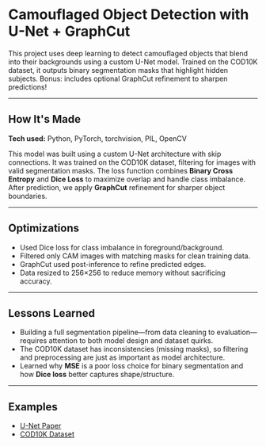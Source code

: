 # Camouflaged Object Detection with U-Net + GraphCut

This project uses deep learning to detect camouflaged objects that blend into their backgrounds using a custom U-Net model. Trained on the COD10K dataset, it outputs binary segmentation masks that highlight hidden subjects. Bonus: includes optional GraphCut refinement to sharpen predictions!

---

## How It's Made

**Tech used:** Python, PyTorch, torchvision, PIL, OpenCV

This model was built using a custom U-Net architecture with skip connections. It was trained on the COD10K dataset, filtering for images with valid segmentation masks. The loss function combines **Binary Cross Entropy** and **Dice Loss** to maximize overlap and handle class imbalance. After prediction, we apply **GraphCut** refinement for sharper object boundaries.

---

## Optimizations

- Used Dice loss for class imbalance in foreground/background.
- Filtered only CAM images with matching masks for clean training data.
- GraphCut used post-inference to refine predicted edges.
- Data resized to 256×256 to reduce memory without sacrificing accuracy.

---

## Lessons Learned

- Building a full segmentation pipeline—from data cleaning to evaluation—requires attention to both model design and dataset quirks.
- The COD10K dataset has inconsistencies (missing masks), so filtering and preprocessing are just as important as model architecture.
- Learned why **MSE** is a poor loss choice for binary segmentation and how **Dice loss** better captures shape/structure.

---

## Examples

- [U-Net Paper](https://arxiv.org/abs/1505.04597)
- [COD10K Dataset](https://sites.google.com/view/ltnghia/projects/camouflage)

